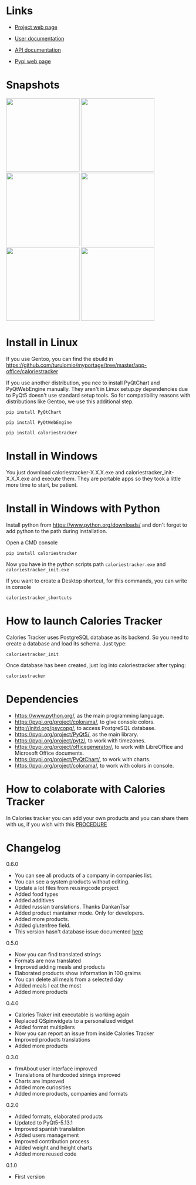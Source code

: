 Links
=====
* [Project web page](https://turulomio.github.io/caloriestracker/)

* [User documentation](https://turulomio.github.io/caloriestracker/doc/CONTENTS.html)

* [API documentation](http://turulomio.users.sourceforge.net/doxygen/caloriestracker/)

* [Pypi web page](https://pypi.org/project/caloriestracker/)

Snapshots
=========
        
<img src="doc/Screenshot_20191029_194701.png" height="200"/> <img src="doc/Screenshot_20191029_194726.png" height="200"/> <img src="doc/Screenshot_20191029_194824.png" height="200"/> <img src="doc/Screenshot_20191029_194920.png" height="200"/> <img src="doc/Screenshot_20191029_195007.png" height="200"/> <img src="doc/Screenshot_20191029_195038.png" height="200"/> 

Install in Linux
================
If you use Gentoo, you can find the ebuild in https://github.com/turulomio/myportage/tree/master/app-office/caloriestracker

If you use another distribution, you nee to install PyQtChart and PyQtWebEngine manually. They aren't in Linux setup.py dependencies due to PyQt5 doesn't use standard setup tools. So for compatibility reasons with distributions like Gentoo, we use this additional step.

`pip install PyQtChart`

`pip install PyQtWebEngine`

`pip install caloriestracker`

Install in Windows
==================

You just download caloriestracker-X.X.X.exe and caloriestracker_init-X.X.X.exe and execute them. They are portable apps so they took a little more time to start, be patient.

Install in Windows with Python
==============================
Install python from https://www.python.org/downloads/ and don't forget to add python to the path during installation.

Open a CMD console

`pip install caloriestracker`

Now you have in the python scripts path `caloriestracker.exe` and `caloriestracker_init.exe`

If you want to create a Desktop shortcut, for this commands, you can write in console

`caloriestracker_shortcuts`

How to launch Calories Tracker
==============================
Calories Tracker uses PostgreSQL database as its backend. So you need to create a database and load its schema. Just type:

`caloriestracker_init`

Once database has been created, just log into caloriestracker after typing:

`caloriestracker`

Dependencies
============
* https://www.python.org/, as the main programming language.
* https://pypi.org/project/colorama/, to give console colors.
* http://initd.org/psycopg/, to access PostgreSQL database.
* https://pypi.org/project/PyQt5/, as the main library.
* https://pypi.org/project/pytz/, to work with timezones.
* https://pypi.org/project/officegenerator/, to work with LibreOffice and Microsoft Office documents.
* https://pypi.org/project/PyQtChart/, to work with charts.
* https://pypi.org/project/colorama/, to work with colors in console.

How to colaborate with Calories Tracker
=======================================

In Calories tracker you can add your own products and you can share them with us, if you wish with this [PROCEDURE](COLLABORATION.md)

Changelog
=========
0.6.0
  * You can see all products of a company in companies list.
  * You can see a system products without editing.
  * Update a lot files from reusingcode project
  * Added food types
  * Added additives
  * Added russian translations. Thanks DankanTsar
  * Added product mantainer mode. Only for developers.
  * Added more products.
  * Added glutenfree field.
  * This version hasn't database issue documented [here](https://github.com/turulomio/caloriestracker/blob/master/doc/DATABASE_ISSUES.md)

0.5.0
  * Now you can find translated strings
  * Formats are now translated
  * Improved adding meals and products
  * Elaborated products show information in 100 graims
  * You can delete all meals from a selected day
  * Added meals I eat the most
  * Added more products

0.4.0
  * Calories Traker init executable is working again
  * Replaced QSpinwidgets to a personalized widget
  * Added format multipliers
  * Now you can report an issue from inside Calories Tracker
  * Improved products translations
  * Added more products

0.3.0
  * frmAbout user interface improved
  * Translations of hardcoded strings improved
  * Charts are improved
  * Added more curiosities
  * Added more products, companies and formats

0.2.0
  * Added formats, elaborated products
  * Updated to PyQt5-5.13.1
  * Improved spanish translation
  * Added users management
  * Improved contribution process
  * Added weight and height charts
  * Added more reused code

0.1.0
  * First version
